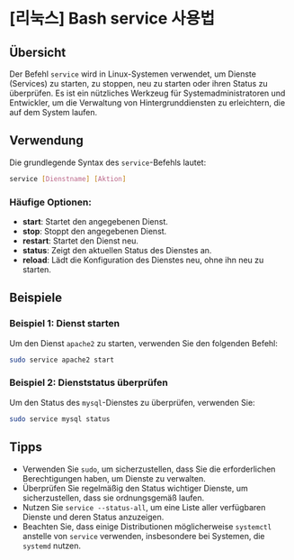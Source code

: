 # [리눅스] Bash service 사용법

## Übersicht
Der Befehl `service` wird in Linux-Systemen verwendet, um Dienste (Services) zu starten, zu stoppen, neu zu starten oder ihren Status zu überprüfen. Es ist ein nützliches Werkzeug für Systemadministratoren und Entwickler, um die Verwaltung von Hintergrunddiensten zu erleichtern, die auf dem System laufen.

## Verwendung
Die grundlegende Syntax des `service`-Befehls lautet:

```bash
service [Dienstname] [Aktion]
```

### Häufige Optionen:
- **start**: Startet den angegebenen Dienst.
- **stop**: Stoppt den angegebenen Dienst.
- **restart**: Startet den Dienst neu.
- **status**: Zeigt den aktuellen Status des Dienstes an.
- **reload**: Lädt die Konfiguration des Dienstes neu, ohne ihn neu zu starten.

## Beispiele
### Beispiel 1: Dienst starten
Um den Dienst `apache2` zu starten, verwenden Sie den folgenden Befehl:

```bash
sudo service apache2 start
```

### Beispiel 2: Dienststatus überprüfen
Um den Status des `mysql`-Dienstes zu überprüfen, verwenden Sie:

```bash
sudo service mysql status
```

## Tipps
- Verwenden Sie `sudo`, um sicherzustellen, dass Sie die erforderlichen Berechtigungen haben, um Dienste zu verwalten.
- Überprüfen Sie regelmäßig den Status wichtiger Dienste, um sicherzustellen, dass sie ordnungsgemäß laufen.
- Nutzen Sie `service --status-all`, um eine Liste aller verfügbaren Dienste und deren Status anzuzeigen.
- Beachten Sie, dass einige Distributionen möglicherweise `systemctl` anstelle von `service` verwenden, insbesondere bei Systemen, die `systemd` nutzen.